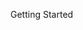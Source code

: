 <span id="title">Getting Started</span>

<div id="body">

<include src="installation/unit-inParent-asPanel.md" boilerplate />
<include src="helloWorld/unit-inParent-asPanel.md" boilerplate />
<include src="compiling/unit-inParent-asPanel.md" boilerplate />
<include src="running/unit-inParent-asPanel.md" boilerplate />

</div>
